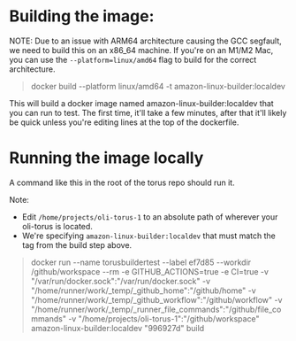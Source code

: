 # Building the image:

NOTE: Due to an issue with ARM64 architecture causing the GCC segfault, we need to build this on an x86_64 machine. If you're on an M1/M2 Mac, you can use the `--platform=linux/amd64` flag to build for the correct architecture.

> docker build --platform linux/amd64 -t amazon-linux-builder:localdev

This will build a docker image named amazon-linux-builder:localdev that you can run to test. The first time, it'll take a few minutes, after that it'll likely be quick unless you're editing lines at the top of the dockerfile.

# Running the image locally

A command like this in the root of the torus repo should run it.

Note:

- Edit `/home/projects/oli-torus-1` to an absolute path of wherever your oli-torus is located.
- We're specifying `amazon-linux-builder:localdev` that must match the tag from the build step above.

> docker run --name torusbuildertest --label ef7d85 --workdir /github/workspace --rm -e GITHUB_ACTIONS=true -e CI=true -v "/var/run/docker.sock":"/var/run/docker.sock" -v "/home/runner/work/\_temp/\_github_home":"/github/home" -v "/home/runner/work/\_temp/\_github_workflow":"/github/workflow" -v "/home/runner/work/\_temp/\_runner_file_commands":"/github/file_commands" -v "/home/projects/oli-torus-1":"/github/workspace" amazon-linux-builder:localdev "996927d" build
